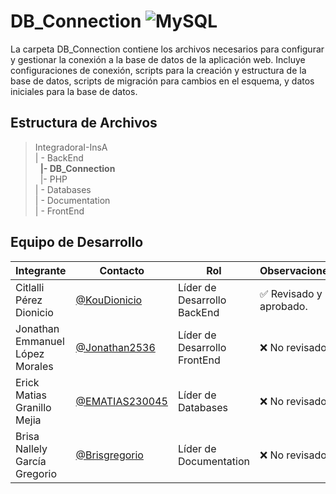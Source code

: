 # DB_Connection  ![MySQL](https://img.shields.io/badge/MySQL-00000F?style=for-the-badge&logo=mysql&logoColor=white)

La carpeta DB_Connection contiene los archivos necesarios para configurar y gestionar la conexión a la base de datos de la aplicación web. Incluye configuraciones de conexión, scripts para la creación y estructura de la base de datos, scripts de migración para cambios en el esquema, y datos iniciales para la base de datos.

## Estructura de Archivos

>IntegradoraI-InsA<br>
>| - BackEnd <br>
>&nbsp;&nbsp;**|- DB_Connection**<br>
>&nbsp;&nbsp;|- PHP<br>
>| - Databases<br>
>| - Documentation<br>
>| - FrontEnd


## Equipo de Desarrollo

|Integrante|Contacto|Rol|Observaciones|
|------------|--------|---|---|
|Citlalli Pérez Dionicio|[@KouDionicio](https://github.com/KouDionicio)|Líder de Desarrollo BackEnd|✅ Revisado y aprobado.|
|Jonathan Emmanuel López Morales|[@Jonathan2536](https://github.com/Jonathan2536)|Líder de Desarrollo FrontEnd|❌ No revisado|
|Erick Matias Granillo Mejia|[@EMATIAS230045](https://github.com/EMATIAS230045)|Líder de Databases|❌ No revisado|
|Brisa Nallely García Gregorio|[@Brisgregorio](https://github.com/Brisgregorio)|Líder de Documentation|❌ No revisado |
